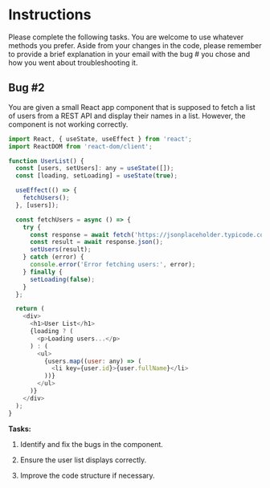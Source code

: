 # Instructions
Please complete the following tasks. You are welcome to use whatever methods you prefer. Aside from your changes in the code, please remember to provide a brief explanation in your email with the bug # you chose and how you went about troubleshooting it.

## Bug #2
You are given a small React app component that is supposed to fetch a list of users from a REST API and display their names in a list. However, the component is not working correctly.

```Javascript
import React, { useState, useEffect } from 'react';
import ReactDOM from 'react-dom/client';

function UserList() {
  const [users, setUsers]: any = useState([]);
  const [loading, setLoading] = useState(true);

  useEffect(() => {
    fetchUsers();
  }, [users]);

  const fetchUsers = async () => {
    try {
      const response = await fetch('https://jsonplaceholder.typicode.com/users');
      const result = await response.json();
      setUsers(result);
    } catch (error) {
      console.error('Error fetching users:', error);
    } finally {
      setLoading(false);
    }
  };

  return (
    <div>
      <h1>User List</h1>
      {loading ? (
        <p>Loading users...</p>
      ) : (
        <ul>
          {users.map((user: any) => (
            <li key={user.id}>{user.fullName}</li>
          ))}
        </ul>
      )}
    </div>
  );
}
```

<strong>Tasks:</strong>

1. Identify and fix the bugs in the component.

2. Ensure the user list displays correctly.

3. Improve the code structure if necessary.

<br>